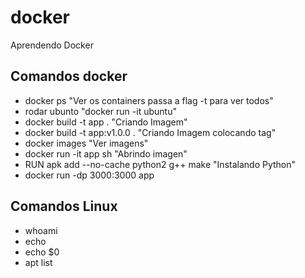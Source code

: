 # docker
Aprendendo Docker

## Comandos docker

* docker ps "Ver os containers passa a flag -t para ver todos"
* rodar ubunto "docker run -it ubuntu"
* docker build -t app .  "Criando Imagem"
* docker build -t app:v1.0.0 .  "Criando Imagem colocando tag"
* docker images  "Ver imagens"
* docker run -it app sh "Abrindo imagen"
* RUN apk add --no-cache python2 g++ make "Instalando Python"
* docker run -dp 3000:3000 app
## Comandos Linux

* whoami
* echo
* echo $0
* apt list
